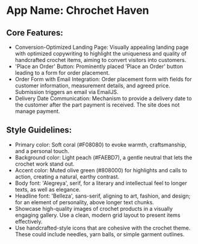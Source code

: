 # **App Name**: Chrochet Haven

## Core Features:

- Conversion-Optimized Landing Page: Visually appealing landing page with optimized copywriting to highlight the uniqueness and quality of handcrafted crochet items, aiming to convert visitors into customers.
- 'Place an Order' Button: Prominently placed 'Place an Order' button leading to a form for order placement.
- Order Form with Email Integration: Order placement form with fields for customer information, measurement details, and agreed price. Submission triggers an email via EmailJS.
- Delivery Date Communication: Mechanism to provide a delivery date to the customer after the part payment is received.  The site does not manage payment.

## Style Guidelines:

- Primary color: Soft coral (#F08080) to evoke warmth, craftsmanship, and a personal touch.
- Background color: Light peach (#FAEBD7), a gentle neutral that lets the crochet work stand out.
- Accent color: Muted olive green (#808000) for highlights and calls to action, creating a natural, earthy contrast.
- Body font: 'Alegreya', serif, for a literary and intellectual feel to longer texts, as well as elegance.
- Headline font: 'Belleza', sans-serif, aligning to art, fashion, and design; for an element of personality, above longer text chunks.
- Showcase high-quality images of crochet products in a visually engaging gallery. Use a clean, modern grid layout to present items effectively.
- Use handcrafted-style icons that are cohesive with the crochet theme. These could include needles, yarn balls, or simple garment outlines.
